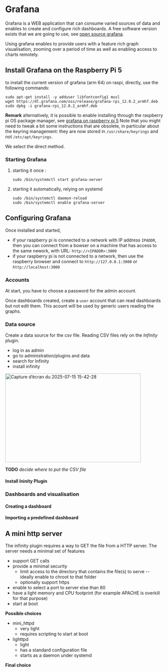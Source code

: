 # Grafana
Grafana is a WEB application that can consume varied sources of data and enables to create and configure rich dashboards. A free software version exists that we are going to use, see [open source grafana](https://grafana.com/oss/grafana/).

Using grafana enables to provide users with a feature rich graph visualisation, zooming over a period of time as well as enabling access to charts remotely.

## Install Grafana on the Raspberry Pi 5
to install the current version of grafana (arm 64) on raspi, directly, use the following commands:

```
sudo apt-get install -y adduser libfontconfig1 musl   
wget https://dl.grafana.com/oss/release/grafana-rpi_12.0.2_armhf.deb  
sudo dpkg -i grafana-rpi_12.0.2_armhf.deb
```


**Remark** alternatively, it is possible to enable installing through the raspberry pi OS package manager, see [grafana on raspberry pi 5](https://grafana.com/tutorials/install-grafana-on-raspberry-pi/)
Note that you might need to tweak a bit some instructions that are obsolete, in particular about the keyring management: they are now stored in `/usr/share/keyrings` and not `/etc/apt/keyrings`.

We select the direct method.


### Starting Grafana
1. starting it once :   
	```
	sudo /bin/systemctl start grafana-server
	```	
2. starting it automatically, relying on systemd  
	```
	sudo /bin/systemctl daemon-reload
	sudo /bin/systemctl enable grafana-server
	```


## Configuring Grafana
Once installed and started, 
- if your raspberry pi is connected to a network with IP address `IPADDR`, then you can connect from a bowser on a machine that has access to the same nework, with URL: `http://<IPADDR>:3000`
- if your raspberry pi is not connected to a network, then use the raspberry browser and connect to `http://127.0.0.1:3000` or `http://localhost:3000`


### Accounts
At start, you have to choose a password for the admin account.

Once dashboards created, create a `user` account that can read dashboards but not edit them.
This acount will be used by generic users reading the graphs.

### Data source
Create a data source for the csv file. Reading CSV files rely on the *Infinity* plugin.
- log in as admin
- go to administration/plugins and data
- search for Infinity
- install infinity
<img width="432" height="282" alt="Capture d’écran du 2025-07-15 15-42-28" src="https://github.com/user-attachments/assets/61a3c8ba-3574-436d-a4f3-addc28e5d986" />


**TODO** *decide where to put the CSV file*

#### Install Ininity Plugin




### Dashboards and visualisation

#### Creating a dashboard

#### Importing a predefined dashboard 

## A mini http server
The infinity plugin requires a way to GET the file from a HTTP server. The server needs a minimal set of features

* support GET calls
* provide a minimal security
     * limit access to the directory that contains the file(s) to serve -- ideally enable to chroot to that folder
     * optionally support https
* enable to select a port to server else than 80
* have a light memory and CPU footprint (for example APACHE is overkill for that purpose)
* start at boot

**Possible choices**

* mini_httpd
    * very light
    * requires scripting to start at boot
* lighttpd
    * light
    * has a standard configuration file
    * starts as a daemon under systemd

**Final choice**
